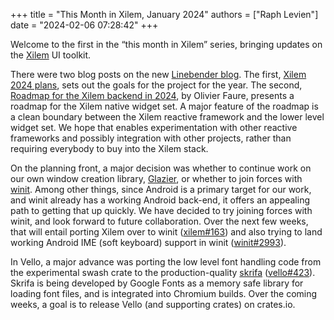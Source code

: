 +++
title = "This Month in Xilem, January 2024"
authors = ["Raph Levien"]
date = "2024-02-06 07:28:42"
+++

Welcome to the first in the “this month in Xilem” series, bringing updates on the [Xilem] UI toolkit.

There were two blog posts on the new [Linebender blog](https://linebender.org/blog).
The first, [Xilem 2024 plans](https://linebender.org/blog/xilem-2024/), sets out the goals for the project for the year.
The second, [Roadmap for the Xilem backend in 2024](https://linebender.org/blog/xilem-backend-roadmap/), by Olivier Faure, presents a roadmap for the Xilem native widget set.
A major feature of the roadmap is a clean boundary between the Xilem reactive framework and the lower level widget set.
We hope that enables experimentation with other reactive frameworks and possibly integration with other projects, rather than requiring everybody to buy into the Xilem stack.

On the planning front, a major decision was whether to continue work on our own window creation library, [Glazier](https://github.com/linebender/glazier), or whether to join forces with [winit](https://github.com/rust-windowing/winit).
Among other things, since Android is a primary target for our work, and winit already has a working Android back-end, it offers an appealing path to getting that up quickly.
We have decided to try joining forces with winit, and look forward to future collaboration.
Over the next few weeks, that will entail porting Xilem over to winit ([xilem#163](https://github.com/linebender/xilem/issues/163)) and also trying to land working Android IME (soft keyboard) support in winit ([winit#2993](https://github.com/rust-windowing/winit/pull/2993)).

In Vello, a major advance was porting the low level font handling code from the experimental swash crate to the production-quality [skrifa](https://github.com/googlefonts/fontations) ([vello#423](https://github.com/linebender/vello/pull/423)).
Skrifa is being developed by Google Fonts as a memory safe library for loading font files, and is integrated into Chromium builds.
Over the coming weeks, a goal is to release Vello (and supporting crates) on crates.io.

[Xilem]: https://github.com/linebender/xilem
